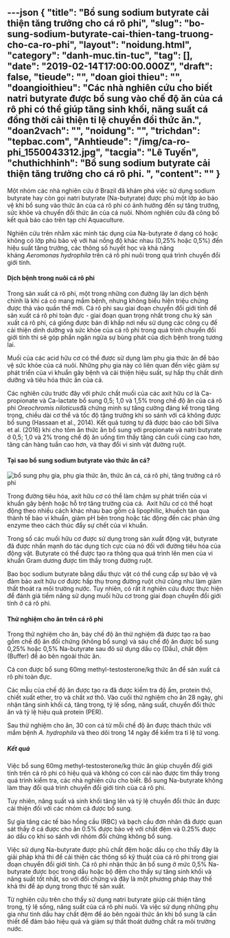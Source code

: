 ---json
{
    "title": "Bổ sung sodium butyrate cải thiện tăng trưởng cho cá rô phi",
    "slug": "bo-sung-sodium-butyrate-cai-thien-tang-truong-cho-ca-ro-phi",
    "layout": "noidung.html",
    "category": "danh-muc.tin-tuc",
    "tag": [],
    "date": "2019-02-14T17:00:00.000Z",
    "draft": false,
    "tieude": "",
    "doan gioi thieu": "",
    "doangioithieu": "Các nhà nghiên cứu cho biết natri butyrate được bổ sung vào chế độ ăn của cá rô phi có thể giúp tăng sinh khối, năng suất cá đồng thời cải thiện tỉ lệ chuyển đổi thức ăn.",
    "doan2vach": "",
    "noidung": "",
    "trichdan": "tepbac.com",
    "Anhtieude": "/img/ca-ro-phi_1550043312.jpg",
    "tacgia": "Lê Tuyến",
    "chuthichhinh": "Bổ sung sodium butyrate cải thiện tăng trưởng cho cá rô phi. ",
    "__content__": ""
}
---
<p>Một nh&oacute;m c&aacute;c nh&agrave; nghi&ecirc;n cứu ở Brazil đ&atilde; kh&aacute;m ph&aacute; việc sử dụng sodium butyrate hay c&ograve;n gọi natri butyrate (Na-butyrate) được phủ một lớp &aacute;o bảo vệ khi bổ sung v&agrave;o thức ăn của c&aacute; r&ocirc; phi c&oacute; ảnh hưởng đến sự tăng trưởng, sức khỏe v&agrave; chuyển đổi thức ăn của c&aacute; nu&ocirc;i. Nh&oacute;m nghi&ecirc;n cứu đ&atilde; c&ocirc;ng bố kết quả b&aacute;o c&aacute;o tr&ecirc;n tạp ch&iacute; Aquaculture.</p>

<p>Nghi&ecirc;n cứu tr&ecirc;n nhằm x&aacute;c minh t&aacute;c dụng của Na-butyrate ở dạng c&oacute; hoặc kh&ocirc;ng c&oacute; lớp phủ bảo vệ với hai nồng độ kh&aacute;c nhau (0,25% hoặc 0,5%) đến hiệu suất tăng trưởng, c&aacute;c th&ocirc;ng số huyết học v&agrave; khả năng kh&aacute;ng&nbsp;<em>Aeromonas hydrophila</em>&nbsp;tr&ecirc;n c&aacute; r&ocirc; phi nu&ocirc;i trong qu&aacute; tr&igrave;nh chuyển đổi giới t&iacute;nh.</p>

<h4>Dịch bệnh trong nu&ocirc;i c&aacute; r&ocirc; phi</h4>

<p>Trong sản xuất c&aacute; r&ocirc; phi, một trong những con đường l&acirc;y lan dịch bệnh ch&iacute;nh l&agrave; khi c&aacute; c&oacute; mang mầm bệnh, nhưng kh&ocirc;ng biểu hiện triệu chứng được thả v&agrave;o quần thể mới. C&aacute; r&ocirc; phi sau giai đoạn chuyển đổi giới t&iacute;nh để sản xuất c&aacute; r&ocirc; phi to&agrave;n đực - giai đoạn quan trọng nhất trong chu kỳ sản xuất c&aacute; r&ocirc; phi, c&aacute; giống được b&aacute;n đi khắp nơi nếu sử dụng c&aacute;c c&ocirc;ng cụ để cải thiện dinh dưỡng v&agrave; sức khỏe của c&aacute; r&ocirc; phi trong qu&aacute; tr&igrave;nh chuyển đổi giới t&iacute;nh th&igrave; sẽ g&oacute;p phần ngăn ngừa sự b&ugrave;ng ph&aacute;t của dịch bệnh trong tương lai.</p>

<p>Muối của c&aacute;c acid hữu cơ c&oacute; thể được sử dụng l&agrave;m phụ gia thức ăn để bảo vệ sức khỏe của c&aacute; nu&ocirc;i. Những phụ gia n&agrave;y c&oacute; li&ecirc;n quan đến việc giảm sự ph&aacute;t triển của vi khuẩn g&acirc;y bệnh v&agrave; cải thiện hiệu suất, sự hấp thụ chất dinh dưỡng v&agrave; ti&ecirc;u h&oacute;a thức ăn của c&aacute;.</p>

<p>C&aacute;c nghi&ecirc;n cứu trước đ&acirc;y với phức chất muối của c&aacute;c axit hữu cơ l&agrave; Ca-propionate v&agrave; Ca-lactate bổ sung 0,5; 1,0 v&agrave; 1,5% trong chế độ ăn của c&aacute; r&ocirc; phi&nbsp;<em>Oreochromis niloticus</em>đ&atilde; chứng minh sự tăng cường đ&aacute;ng kể trong tăng trọng, chiều d&agrave;i cơ thể v&agrave; tốc độ tăng trưởng khi so s&aacute;nh với c&aacute; kh&ocirc;ng được bổ sung (Hassaan et al., 2014). Kết quả tương tự đ&atilde; được b&aacute;o c&aacute;o bởi Silva et al. (2016) khi cho t&ocirc;m ăn thức ăn bổ sung với propionate v&agrave; natri butyrate ở 0,5; 1,0 v&agrave; 2% trong chế độ ăn uống t&igrave;m thấy tăng c&acirc;n cuối c&ugrave;ng cao hơn, tăng c&acirc;n h&agrave;ng tuần cao hơn, v&agrave; thay đổi vi sinh vật đường ruột.</p>

<h4>Tại sao bổ sung sodium butyrate v&agrave;o thức ăn c&aacute;?</h4>

<p><img alt="bổ sung phụ gia, phụ gia thức ăn, thức ăn cá, cá rô phi, tăng trưởng cá rô phi" src="https://tepbac.com/upload/images/2019/02/Sodium-Butyrate-natri-Butyrate_1550043129.jpg" title="bổ sung phụ gia, phụ gia thức ăn, thức ăn cá, cá rô phi, tăng trưởng cá rô phi" /></p>

<p>Trong đường ti&ecirc;u h&oacute;a, axit hữu cơ c&oacute; thể l&agrave;m chậm sự ph&aacute;t triển của vi khuẩn g&acirc;y bệnh hoặc hỗ trợ tăng trưởng của c&aacute;.&nbsp; Axit hữu cơ c&oacute; thể hoạt động theo nhiều c&aacute;ch kh&aacute;c nhau bao gồm cả lipophilic, khuếch t&aacute;n qua th&agrave;nh tế b&agrave;o vi khuẩn, giảm pH b&ecirc;n trong hoặc t&aacute;c động đến c&aacute;c phản ứng enzyme theo c&aacute;ch th&uacute;c đẩy sự chết của vi khuẩn.</p>

<p>Trong số c&aacute;c muối hữu cơ được sử dụng trong sản xuất động vật, butyrate đ&atilde; được nhấn mạnh do t&aacute;c dụng t&iacute;ch cực của n&oacute; đối với đường ti&ecirc;u h&oacute;a của động vật. Butyrate c&oacute; thể được tạo ra th&ocirc;ng qua qu&aacute; tr&igrave;nh l&ecirc;n men của vi khuẩn Gram dương được t&igrave;m thấy trong đường ruột.</p>

<p>Bao bọc sodium butyrate bằng dầu thực vật c&oacute; thể cung cấp sự bảo vệ v&agrave; đảm bảo ax&iacute;t hữu cơ được hấp thụ trong đường ruột chứ cũng như l&agrave;m giảm thất tho&aacute;t ra m&ocirc;i trường nước. Tuy nhi&ecirc;n, c&oacute; rất &iacute;t nghi&ecirc;n cứu được thực hiện để đ&aacute;nh gi&aacute; tiềm năng sử dụng muối hữu cơ trong giai đoạn chuyển đổi giới t&iacute;nh ở c&aacute; r&ocirc; phi.</p>

<h4>Thử nghiệm cho ăn tr&ecirc;n c&aacute; r&ocirc; phi</h4>

<p>Trong thử nghiệm cho ăn, bảy chế độ ăn thử nghiệm đ&atilde; được tạo ra bao gồm chế độ ăn đối chứng (kh&ocirc;ng bổ sung) v&agrave; s&aacute;u chế độ ăn được bổ sung 0,25% hoặc 0,5% Na-butyrate sau đ&oacute; sử dụng dầu cọ (Dầu), chất đệm (Buffer) để &aacute;o b&ecirc;n ngo&agrave;i thức ăn.</p>

<p>C&aacute; con được bổ sung 60mg methyl-testosterone/kg thức ăn để sản xuất c&aacute; r&ocirc; phi to&agrave;n đực.&nbsp;</p>

<p>C&aacute;c mẫu của chế độ ăn được tạo ra đ&atilde; được kiểm tra độ ẩm, protein th&ocirc;, chiết xuất ether, tro v&agrave; chất xơ th&ocirc;. V&agrave;o cuối thử nghiệm cho ăn 28 ng&agrave;y, ghi nhận tăng sinh khối c&aacute;, tăng trọng, tỷ lệ sống, năng suất, chuyển đổi thức ăn v&agrave; tỷ lệ hiệu quả protein (PER).</p>

<p>Sau thử nghiệm cho ăn, 30 con c&aacute; từ mỗi chế độ ăn được th&aacute;ch thức với mầm bệnh&nbsp;<em>A. hydrophila</em>&nbsp;v&agrave; theo d&otilde;i trong 14 ng&agrave;y để kiểm tra tỉ lệ tử vong.&nbsp;</p>

<h5>Kết quả</h5>

<p>Việc bổ sung 60mg methyl-testosterone/kg thức ăn gi&uacute;p chuyển đổi giới t&iacute;nh tr&ecirc;n c&aacute; r&ocirc; phi c&oacute; hiệu quả&nbsp;v&agrave; kh&ocirc;ng c&oacute; con c&aacute;i n&agrave;o được t&igrave;m thấy trong qu&aacute; tr&igrave;nh kiểm tra, c&aacute;c nh&agrave; nghi&ecirc;n cứu cho biết. Bổ sung Na-butyrate kh&ocirc;ng l&agrave;m thay đổi qu&aacute; tr&igrave;nh chuyển đổi giới t&iacute;nh của c&aacute; r&ocirc; phi.</p>

<p>Tuy nhi&ecirc;n, năng suất v&agrave; sinh khối tăng l&ecirc;n v&agrave; tỷ lệ chuyển đổi thức ăn được cải thiện đối với c&aacute;c nh&oacute;m c&aacute; được bổ sung.</p>

<p>Sự gia tăng c&aacute;c tế b&agrave;o hồng cầu (RBC) v&agrave; bạch cầu đơn nh&acirc;n đ&atilde; được quan s&aacute;t thấy ở c&aacute; được cho ăn 0.5% được bảo vệ với chất đệm v&agrave; 0.25% được &aacute;o dầu cọ khi so s&aacute;nh với nh&oacute;m đối chứng kh&ocirc;ng bổ sung.&nbsp;</p>

<p>Việc sử dụng Na-butyrate được phủ chất đệm hoặc dầu cọ cho thấy đ&acirc;y l&agrave; giải ph&aacute;p khả thi để cải thiện c&aacute;c th&ocirc;ng số kỹ thuật của c&aacute; r&ocirc; phi trong giai đoạn chuyển đổi giới t&iacute;nh. C&aacute; r&ocirc; phi nhận thức ăn bổ sung ở mức 0,5% Na-butyrate được bọc trong dầu hoặc bộ đệm cho thấy sự tăng sinh khối v&agrave; năng suất tốt nhất, so với đối chứng v&agrave; đ&acirc;y l&agrave; một phương ph&aacute;p thay thế khả thi để &aacute;p dụng trong thực tế sản xuất.</p>

<p>Từ nghi&ecirc;n cứu tr&ecirc;n cho thấy sử dụng natri butyrate gi&uacute;p cải thiện tăng trọng, tỷ lệ sống, năng suất của c&aacute; r&ocirc; phi nu&ocirc;i. V&agrave; việc sử dụng những phụ gia như tinh dầu hay chất đệm để &aacute;o b&ecirc;n ngo&agrave;i thức ăn khi bổ sung l&agrave; cần thiết để đảm bảo hiệu quả v&agrave; giảm sự thất tho&aacute;t dưỡng chất ra m&ocirc;i trường nước.</p>

